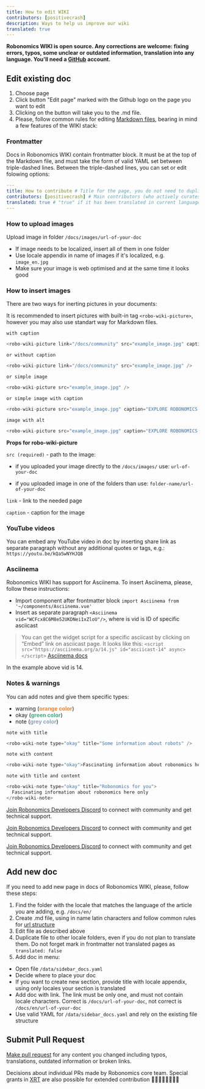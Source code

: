 ```yaml
---
title: How to edit WIKI
contributors: [positivecrash]
description: Ways to help us improve our wiki
translated: true
---
```


**Robonomics WIKI is open source. Any corrections are welcome: fixing errors, typos, some unclear or outdated information, translation into any language. You'll need a [GitHub](https://github.com/) account.**

## Edit existing doc

1. Choose page
2. Click button "Edit page" marked with the Github logo on the page you want to edit
3. Clicking on the button will take you to the .md file.
4. Please, follow common rules for editing [Markdown files](https://en.wikipedia.org/wiki/Markdown), bearing in mind a few features of the WIKI stack:

### Frontmatter
Docs in Robonomics WIKI contain frontmatter block. It must be at the top of the Markdown file, and must take the form of valid YAML set between triple-dashed lines. Between the triple-dashed lines, you can set or edit folowing options:

```YAML
---
title: How to contribute # Title for the page, you do not need to duplicate it in text
contributors: [positivecrash] # Main contributors (who actively curates this page). GitHub nickname required, without any additional symbols
translated: true # "true" if it has been translated in current language (see locale folder name of doc)
---
```

### How to upload images
Upload image in folder `/docs/images/url-of-your-doc`
* If image needs to be localized, insert all of them in one folder
* Use locale appendix in name of images if it's localized, e.g. `image_en.jpg`
* Make sure your image is web optimised and at the same time it looks good

### How to insert images

There are two ways for inerting pictures in your documents:

<robo-wiki-note type="warning">

It is recommended to insert pictures with built-in tag `<robo-wiki-picture>`, however you may also use standart way for Markdown files.

</robo-wiki-note>

`with caption`

```c
<robo-wiki-picture link="/docs/community" src="example_image.jpg" caption="EXPLORE ROBONOMICS WIKI" />
```

`or without caption` 

```c
<robo-wiki-picture link="/docs/community" src="example_image.jpg" />
```

`or simple image` 

```c
<robo-wiki-picture src="example_image.jpg" />
```

`or simple image with caption`

```c
<robo-wiki-picture src="example_image.jpg" caption="EXPLORE ROBONOMICS WIKI" />
```

`image with alt`

```c
<robo-wiki-picture src="example_image.jpg" caption="EXPLORE ROBONOMICS WIKI" alt="this is alternative text for image" />
```

**Props for robo-wiki-picture**

`src (required)` - path to the image:

 * if you uploaded your image directly to the `/docs/images/` use: 
 `url-of-your-doc`

 * if you uploaded image in one of the folders than use: `folder-name/url-of-your-doc`

`link` - link to the needed page

`caption` - caption for the image



### YouTube videos
You can embed any YouTube video in doc by inserting share link as separate paragraph without any additional quotes or tags, e.g.: `https://youtu.be/kQaSwNYHJQ8`

### Asciinema
Robonomics WIKI has support for Asciinema. To insert Asciinema, please, follow these instructions:
* Import component after frontmatter block `import Asciinema from '~/components/Asciinema.vue'`
* Insert as separate paragraph `<Asciinema vid="WCFcx8C6M8e52UKDNei1xZloU"/>`, where is vid is ID of specific asciicast

> You can get the widget script for a specific asciicast by clicking on “Embed” link on asciicast page.
> It looks like this:
> `<script src="https://asciinema.org/a/14.js" id="asciicast-14" async></script>`
[Asciinema docs](https://asciinema.org/docs/embedding)

In the example above vid is 14.


### Notes & warnings
You can add notes and give them specific types:
* warning (<span style="color:#f08432">**orange color**</span>)
* okay (<span style="color:#3eaf7c">**green color**</span>)
* note (<span style="color:#90a4b7">**grey color**</span>)

`note with title`

```c
<robo-wiki-note type="okay" title="Some information about robots" />
```

`note with content`

```c
<robo-wiki-note type="okay">Fascinating information about robonomics here only</robo-wiki-note>
```

`note with title and content`

```c
<robo-wiki-note type="okay" title="Robonomics for you">
  Fascinating information about robonomics here only
</robo-wiki-note>
```

<robo-wiki-note type="okay" title="Join Discord">

[Join Robonomics Developers Discord](https://discord.gg/jTxqGeF5Qy) to connect with community and get technical support.

</robo-wiki-note>

<robo-wiki-note type="note" title="Join Discord">

[Join Robonomics Developers Discord](https://discord.gg/jTxqGeF5Qy) to connect with community and get technical support.

</robo-wiki-note>

<robo-wiki-note type="warning" title="Join Discord">

[Join Robonomics Developers Discord](https://discord.gg/jTxqGeF5Qy) to connect with community and get technical support.

</robo-wiki-note>


## Add new doc

If you need to add new page in docs of Robonomics WIKI, please, follow these steps:

1. Find the folder with the locale that matches the language of the article you are adding, e.g. `/docs/en/`
2. Create .md file, using in name latin characters and follow common rules for [url structure](https://developers.google.com/search/docs/advanced/guidelines/url-structure)
3. Edit file as described above
4. Duplicate file to other locale folders, even if you do not plan to translate them. Do not forget mark in frontmatter not translated pages as `translated: false`
5. Add doc in menu:
* Open file `/data/sidebar_docs.yaml`
* Decide where to place your doc
* If you want to create new section, provide title with locale appendix, using only locales your section is translated
* Add doc with link. The link must be only one, and must not contain locale characters. Correct is `/docs/url-of-your-doc`, not correct is `/docs/en/url-of-your-doc`
* Use valid YAML for `/data/sidebar_docs.yaml` and rely on the existing file structure

## Submit Pull Request

[Make pull request](https://docs.github.com/github/collaborating-with-issues-and-pull-requests/creating-a-pull-request) for any content you changed including typos, translations, outdated information or broken links.

Decisions about individual PRs made by Robonomics core team. Special grants in [XRT](https://robonomics.network/community#token) are also possible for extended contribution 🤖💙💛💚💎🍭🎉🔌